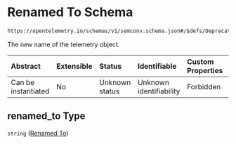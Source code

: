 # Renamed To Schema

```txt
https://opentelemetry.io/schemas/v1/semconv.schema.json#/$defs/Deprecated/oneOf/0/properties/renamed_to
```

The new name of the telemetry object.

| Abstract            | Extensible | Status         | Identifiable            | Custom Properties | Additional Properties | Access Restrictions | Defined In                                                                           |
| :------------------ | :--------- | :------------- | :---------------------- | :---------------- | :-------------------- | :------------------ | :----------------------------------------------------------------------------------- |
| Can be instantiated | No         | Unknown status | Unknown identifiability | Forbidden         | Allowed               | none                | [semconv.schema.json\*](../../../schemas/semconv.schema.json "open original schema") |

## renamed\_to Type

`string` ([Renamed To](../deprecated/semconv-opentelemetry-semantic-convention-schema-definitions-deprecated-oneof-deprecated---renamed-properties-renamed-to.md))
